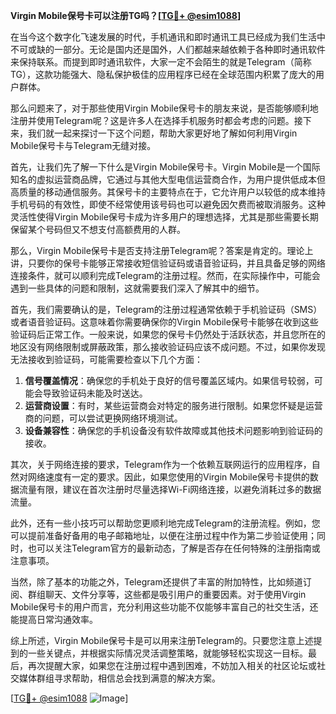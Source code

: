 **Virgin Mobile保号卡可以注册TG吗？[[TG💪+ @esim1088](https://t.me/s/esim1088)]**

在当今这个数字化飞速发展的时代，手机通讯和即时通讯工具已经成为我们生活中不可或缺的一部分。无论是国内还是国外，人们都越来越依赖于各种即时通讯软件来保持联系。而提到即时通讯软件，大家一定不会陌生的就是Telegram（简称TG），这款功能强大、隐私保护极佳的应用程序已经在全球范围内积累了庞大的用户群体。

那么问题来了，对于那些使用Virgin Mobile保号卡的朋友来说，是否能够顺利地注册并使用Telegram呢？这是许多人在选择手机服务时都会考虑的问题。接下来，我们就一起来探讨一下这个问题，帮助大家更好地了解如何利用Virgin Mobile保号卡与Telegram无缝对接。

首先，让我们先了解一下什么是Virgin Mobile保号卡。Virgin Mobile是一个国际知名的虚拟运营商品牌，它通过与其他大型电信运营商合作，为用户提供低成本但高质量的移动通信服务。其保号卡的主要特点在于，它允许用户以较低的成本维持手机号码的有效性，即使不经常使用该号码也可以避免因欠费而被取消服务。这种灵活性使得Virgin Mobile保号卡成为许多用户的理想选择，尤其是那些需要长期保留某个号码但又不想支付高额费用的人群。

那么，Virgin Mobile保号卡是否支持注册Telegram呢？答案是肯定的。理论上讲，只要你的保号卡能够正常接收短信验证码或语音验证码，并且具备足够的网络连接条件，就可以顺利完成Telegram的注册过程。然而，在实际操作中，可能会遇到一些具体的问题和限制，这就需要我们深入了解其中的细节。

首先，我们需要确认的是，Telegram的注册过程通常依赖于手机验证码（SMS）或者语音验证码。这意味着你需要确保你的Virgin Mobile保号卡能够在收到这些验证码后正常工作。一般来说，如果您的保号卡仍然处于活跃状态，并且您所在的地区没有网络限制或屏蔽政策，那么接收验证码应该不成问题。不过，如果你发现无法接收到验证码，可能需要检查以下几个方面：

1. **信号覆盖情况**：确保您的手机处于良好的信号覆盖区域内。如果信号较弱，可能会导致验证码未能及时送达。
2. **运营商设置**：有时，某些运营商会对特定的服务进行限制。如果您怀疑是运营商的问题，可以尝试更换网络环境测试。
3. **设备兼容性**：确保您的手机设备没有软件故障或其他技术问题影响到验证码的接收。

其次，关于网络连接的要求，Telegram作为一个依赖互联网运行的应用程序，自然对网络速度有一定的要求。因此，如果您使用的Virgin Mobile保号卡提供的数据流量有限，建议在首次注册时尽量选择Wi-Fi网络连接，以避免消耗过多的数据流量。

此外，还有一些小技巧可以帮助您更顺利地完成Telegram的注册流程。例如，您可以提前准备好备用的电子邮箱地址，以便在注册过程中作为第二步验证使用；同时，也可以关注Telegram官方的最新动态，了解是否存在任何特殊的注册指南或注意事项。

当然，除了基本的功能之外，Telegram还提供了丰富的附加特性，比如频道订阅、群组聊天、文件分享等，这些都是吸引用户的重要因素。对于使用Virgin Mobile保号卡的用户而言，充分利用这些功能不仅能够丰富自己的社交生活，还能提高日常沟通效率。

综上所述，Virgin Mobile保号卡是可以用来注册Telegram的。只要您注意上述提到的一些关键点，并根据实际情况灵活调整策略，就能够轻松实现这一目标。最后，再次提醒大家，如果您在注册过程中遇到困难，不妨加入相关的社区论坛或社交媒体群组寻求帮助，相信总会找到满意的解决方案。

[[TG💪+ @esim1088](https://t.me/s/esim1088) ![Image](https://i.postimg.cc/4NQfJmqS/Snipaste-2025-05-13-00-14-12.png)]